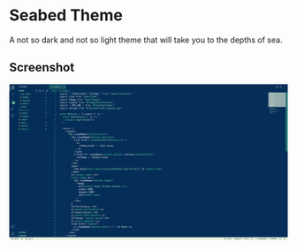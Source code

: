 # Seabed Theme

A not so dark and not so light theme that will take you to the depths of sea.

## Screenshot

![Seebed theme screenshot](https://github.com/wolfian/seabed-theme/blob/main/images/seabed-ss.png)
